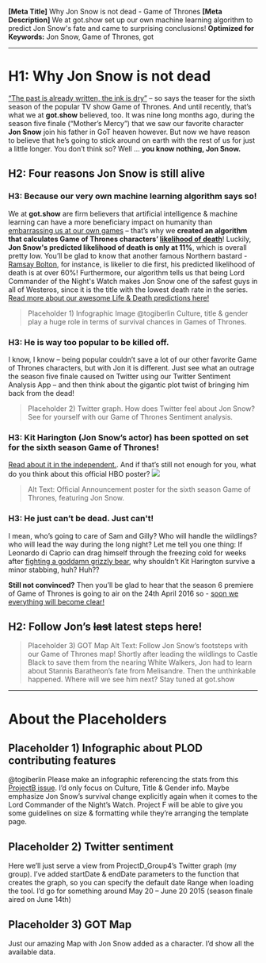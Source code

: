 **[Meta Title]** Why Jon Snow is not dead - Game of Thrones
**[Meta Description]** We at got.show set up our own machine learning algorithm to predict Jon Snow's fate and came to surprising conclusions!
**Optimized for Keywords:** Jon Snow, Game of Thrones, got

-------------------------------------------------------------------------------------------------------------

# H1: Why Jon Snow is not dead
[“The past is already written, the ink is dry”]( https://www.youtube.com/watch?v=IxI8aPISq8I) – so says the teaser for the sixth season of the popular TV show Game of Thrones. And until recently, that’s what we at **got.show** believed, too. It was nine long months ago, during the season five finale (“Mother’s Mercy”) that we saw our favorite character **Jon Snow** join his father in GoT heaven however. But now we have reason to believe that he’s going to stick around on earth with the rest of us for just a little longer. You don’t think so? Well ...  **you know nothing, Jon Snow.**

## H2: Four reasons Jon Snow is still alive
### H3: Because our very own machine learning algorithm says so!
We at **got.show** are firm believers that artificial intelligence & machine learning can have a more beneficiary impact on humanity than [embarrassing us at our own games]( http://www.theverge.com/2016/3/15/11213518/alphago-deepmind-go-match-5-result) – that’s why we **created an algorithm that calculates Game of Thrones characters’ [likelihood of death](https://www.got.show/machine-learning-algorithm-predicts-death-game-of-thrones)**! Luckily, **Jon Snow's predicted likelihood of death is only at 11%**, which is overall pretty low. You’ll be glad to know that another famous Northern bastard - [Ramsay Bolton]( https://en.wikipedia.org/wiki/Ramsay_Bolton), for instance, is likelier to die first, his predicted likelihood of death is at over 60%! Furthermore, our algorithm tells us that being Lord Commander of the Night's Watch makes Jon Snow one of the safest guys in all of Westeros, since it is the title with the lowest death rate in the series. [Read more about our awesome Life & Death predictions here!]( https://got-stats.herokuapp.com/ranking)
> Placeholder 1) Infographic Image @togiberlin
> Culture, title & gender play a huge role in terms of survival chances in Games of Thrones.

### H3: He is way too popular to be killed off.
I know, I know – being popular couldn’t save a lot of our other favorite Game of Thrones characters, but with Jon it is different. Just see what an outrage the season five finale caused on Twitter using our Twitter Sentiment Analysis App – and then think about the gigantic plot twist of bringing him back from the dead!
>  Placeholder 2) Twitter graph.
> How does Twitter feel about Jon Snow? See for yourself with our Game of Thrones Sentiment analysis.

### H3: Kit Harington (Jon Snow’s actor) has been spotted on set for the sixth season Game of Thrones!
[Read about it in the independent.](http://www.independent.co.uk/arts-entertainment/game-of-thrones-season-6-not-only-is-jon-snow-alive-but-he-s-wearing-stark-armour-a6669801.html). And if that’s still not enough for you, what do you think about this official HBO poster?
![]( http://www.hbo.com/custom-assets/img/series/game-of-thrones/season-6-tease.jpg)
> Alt Text: Official Announcement poster for the sixth season Game of Thrones, featuring Jon Snow.

### H3: He just can’t be dead. Just can't!
I mean, who’s going to care of Sam and Gilly? Who will handle the wildlings? who will lead the way during the long night? Let me tell you one thing: If Leonardo di Caprio can drag himself through the freezing cold for weeks after [fighting a goddamn grizzly bear]( https://en.wikipedia.org/wiki/The_Revenant_%282015_film%29), why shouldn’t Kit Harington survive a minor stabbing, huh? Huh??

**Still not convinced?** Then you’ll be glad to hear that the season 6 premiere of Game of Thrones is going to air on the 24th April 2016 so - [soon we everything will become clear!](http://www.daystillgameofthrones.com/)

## H2: **Follow Jon’s <s>last</s> latest steps here!**
> Placeholder 3) GOT Map
> Alt Text: Follow Jon Snow’s footsteps with our Game of Thrones map!
Shortly after leading the wildlings to Castle Black to save them from the nearing White Walkers, Jon had to learn about Stannis Baratheon’s fate from Melisandre. Then the unthinkable happened. Where will we see him next? Stay tuned at got.show

-------------------------------------------------------------------------------------------------------------

# About the Placeholders
## Placeholder 1) Infographic about PLOD contributing features
@togiberlin Please make an infographic referencing the stats from this [ProjectB issue](https://github.com/Rostlab/JS16_ProjectB_Group6/issues/60#issuecomment-201949253). I’d only focus on Culture, Title & Gender info. Maybe emphasize Jon Snow’s survival change explicitly again when it comes to the Lord Commander of the Night’s Watch.
Project F will be able to give you some guidelines on size & formatting while they’re arranging the template page.

## Placeholder 2) Twitter sentiment
Here we’ll just serve a view from ProjectD_Group4’s Twitter graph (my group). I’ve added startDate & endDate parameters to the function that creates the graph, so you can specify the default date Range when loading the tool. I’d go for something around May 20 – June 20 2015 (season finale aired on June 14th)

## Placeholder 3) GOT Map
Just our amazing Map with Jon Snow added as a character. I’d show all the available data.
